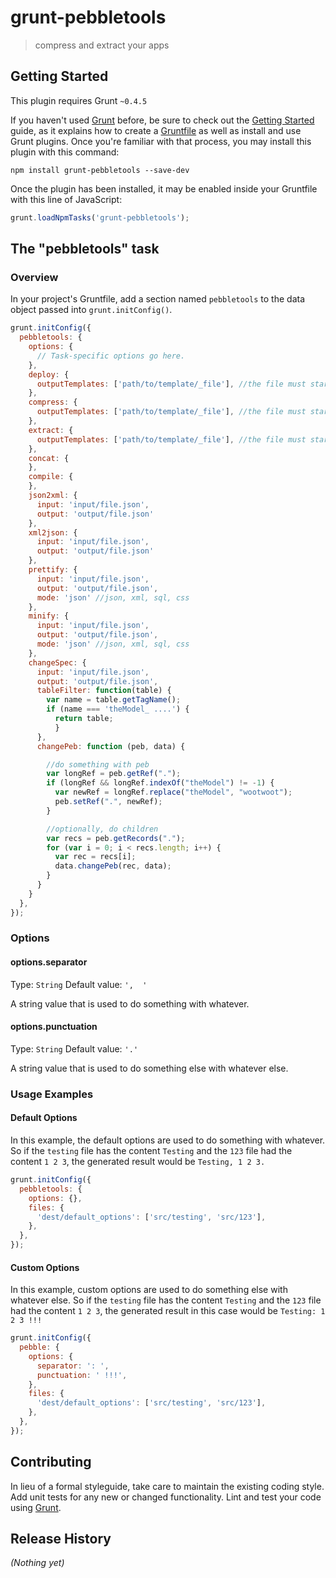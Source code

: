 # grunt-pebbletools

> compress and extract your apps

## Getting Started
This plugin requires Grunt `~0.4.5`

If you haven't used [Grunt](http://gruntjs.com/) before, be sure to check out the [Getting Started](http://gruntjs.com/getting-started) guide, as it explains how to create a [Gruntfile](http://gruntjs.com/sample-gruntfile) as well as install and use Grunt plugins. Once you're familiar with that process, you may install this plugin with this command:

```shell
npm install grunt-pebbletools --save-dev
```

Once the plugin has been installed, it may be enabled inside your Gruntfile with this line of JavaScript:

```js
grunt.loadNpmTasks('grunt-pebbletools');
```

## The "pebbletools" task

### Overview
In your project's Gruntfile, add a section named `pebbletools` to the data object passed into `grunt.initConfig()`.

```js
grunt.initConfig({
  pebbletools: {
    options: {
      // Task-specific options go here.
    },
    deploy: {
      outputTemplates: ['path/to/template/_file'], //the file must start with '_', deploy will create the output file without the '_'
    },
    compress: {
      outputTemplates: ['path/to/template/_file'], //the file must start with '_', deploy will create the output file without the '_'
    },
    extract: {
      outputTemplates: ['path/to/template/_file'], //the file must start with '_', deploy will create the output file without the '_'
    },
    concat: {
    },
    compile: {
    },
    json2xml: {
      input: 'input/file.json',
      output: 'output/file.json'
    },
    xml2json: {
      input: 'input/file.json',
      output: 'output/file.json'
    },
    prettify: {
      input: 'input/file.json',
      output: 'output/file.json',
      mode: 'json' //json, xml, sql, css
    },
    minify: {
      input: 'input/file.json',
      output: 'output/file.json',
      mode: 'json' //json, xml, sql, css
    },
    changeSpec: {
      input: 'input/file.json',
      output: 'output/file.json',
      tableFilter: function(table) {
        var name = table.getTagName();
        if (name === 'theModel_ ....') {
          return table;
          }
      },
      changePeb: function (peb, data) {

        //do something with peb
      	var longRef = peb.getRef(".");
        if (longRef && longRef.indexOf("theModel") != -1) {
          var newRef = longRef.replace("theModel", "wootwoot");
          peb.setRef(".", newRef);
        }

        //optionally, do children
        var recs = peb.getRecords(".");
        for (var i = 0; i < recs.length; i++) {
          var rec = recs[i];
          data.changePeb(rec, data);
        }
      }
    }
  },
});
```

### Options

#### options.separator
Type: `String`
Default value: `',  '`

A string value that is used to do something with whatever.

#### options.punctuation
Type: `String`
Default value: `'.'`

A string value that is used to do something else with whatever else.

### Usage Examples

#### Default Options
In this example, the default options are used to do something with whatever. So if the `testing` file has the content `Testing` and the `123` file had the content `1 2 3`, the generated result would be `Testing, 1 2 3.`

```js
grunt.initConfig({
  pebbletools: {
    options: {},
    files: {
      'dest/default_options': ['src/testing', 'src/123'],
    },
  },
});
```

#### Custom Options
In this example, custom options are used to do something else with whatever else. So if the `testing` file has the content `Testing` and the `123` file had the content `1 2 3`, the generated result in this case would be `Testing: 1 2 3 !!!`

```js
grunt.initConfig({
  pebble: {
    options: {
      separator: ': ',
      punctuation: ' !!!',
    },
    files: {
      'dest/default_options': ['src/testing', 'src/123'],
    },
  },
});
```

## Contributing
In lieu of a formal styleguide, take care to maintain the existing coding style. Add unit tests for any new or changed functionality. Lint and test your code using [Grunt](http://gruntjs.com/).

## Release History
_(Nothing yet)_
